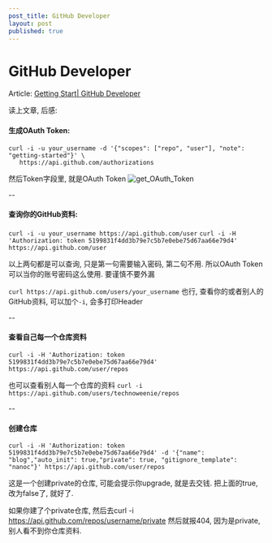 ```yaml
---
post_title: GitHub Developer
layout: post
published: true
---
```


# GitHub Developer

Article: [Getting Start| GitHub Developer](https://developer.github.com/v3/guides/getting-started/)

读上文章, 后感:

#### 生成OAuth Token:
```
curl -i -u your_username -d '{"scopes": ["repo", "user"], "note": "getting-started"}' \
   https://api.github.com/authorizations
```

然后Token字段里, 就是OAuth Token
![get_OAuth_Token](https://leezix13.com/wordpress/wp-content/uploads/2017/11/get_OAuth_Token.jpg)

--
#### 查询你的GitHub资料: 
`curl -i -u your_username https://api.github.com/user`
`curl -i -H 'Authorization: token 5199831f4dd3b79e7c5b7e0ebe75d67aa66e79d4' https://api.github.com/user`

以上两句都是可以查询, 只是第一句需要输入密码, 第二句不用. 所以OAuth Token可以当你的账号密码这么使用. 要谨慎不要外漏

`curl https://api.github.com/users/your_username`
也行, 查看你的或者别人的GitHub资料, 可以加个`-i`, 会多打印Header

--
#### 查看自己每一个仓库资料
`curl -i -H 'Authorization: token 5199831f4dd3b79e7c5b7e0ebe75d67aa66e79d4' https://api.github.com/user/repos`

也可以查看别人每一个仓库的资料
`curl -i https://api.github.com/users/technoweenie/repos`

--
#### 创建仓库
`curl -i -H 'Authorization: token 5199831f4dd3b79e7c5b7e0ebe75d67aa66e79d4' -d '{"name": "blog","auto_init": true,"private": true, "gitignore_template": "nanoc"}' https://api.github.com/user/repos`

这是一个创建private的仓库, 可能会提示你upgrade, 就是去交钱. 
把上面的true, 改为false了, 就好了.

如果你建了个private仓库, 然后去curl -i https://api.github.com/repos/username/private
然后就报404, 因为是private, 别人看不到你仓库资料.


